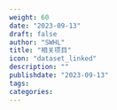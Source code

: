 ```yaml
---
weight: 60
date: "2023-09-13"
draft: false
author: "SWHL"
title: "相关项目"
icon: "dataset_linked"
description: ""
publishdate: "2023-09-13"
tags:
categories:
---
```

